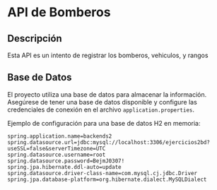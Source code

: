 # API de Bomberos

## Descripción
Esta API es un intento de registrar los bomberos, vehiculos, y rangos

## Base de Datos

El proyecto utiliza una base de datos para almacenar la información. Asegúrese de tener una base de datos disponible y configure las credenciales de conexión en el archivo `application.properties`.

Ejemplo de configuración para una base de datos H2 en memoria:

```properties
spring.application.name=backends2
spring.datasource.url=jdbc:mysql://localhost:3306/ejercicios2bd?useSSL=false&serverTimezone=UTC
spring.datasource.username=root
spring.datasource.password=BejmJ0307!
spring.jpa.hibernate.ddl-auto=update
spring.datasource.driver-class-name=com.mysql.cj.jdbc.Driver
spring.jpa.database-platform=org.hibernate.dialect.MySQLDialect
```
